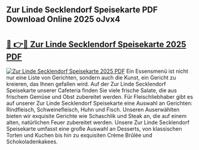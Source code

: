 ## Zur Linde Secklendorf Speisekarte PDF Download Online 2025 oJvx4

# <h2><a href="http://gcdo4it.nevu.top/?p=Zur+Linde+Secklendorf+Speisekarte">🔗 👉🔴 Zur Linde Secklendorf Speisekarte 2025 PDF</a></h2>

[![Zur Linde Secklendorf Speisekarte 2025 PDF](https://i.imgur.com/dBaPXMq.png)](http://gcdo4it.nevu.top/?p=Zur+Linde+Secklendorf+Speisekarte)
Ein Essensmenü ist nicht nur eine Liste von Gerichten, sondern auch die Kunst, ein Gericht zu kreieren, das Ihnen gefallen wird. Auf der Zur Linde Secklendorf Speisekarte unserer Cafeteria finden Sie viele frische Salate, die aus frischem Gemüse und Obst zubereitet werden. Für Fleischliebhaber gibt es auf unserer Zur Linde Secklendorf Speisekarte eine Auswahl an Gerichten: Rindfleisch, Schweinefleisch, Huhn und Fisch. Unseren Auserwählten bieten wir exquisite Gerichte wie Schaschlik und Steak an, die auf einem alten, natürlichen Feuer zubereitet werden. Unsere Zur Linde Secklendorf Speisekarte umfasst eine große Auswahl an Desserts, von klassischen Torten und Kuchen bis hin zu exquisiten Crème Brûlée und Schokoladenkakees.
